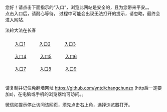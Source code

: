 您好！请点击下面指示的“入口”，浏览此网站是安全的，且为您带来平安。。 <br/>
点击入口后，请耐心等待， 过程中可能会出现无法打开的提示，请忽略，最终会进入网站. </br>

法轮大法在长春<br/>
<div style="padding:10px"><a style="margin:20px" target="_blank" href="https://d1srwc0tu1hxqb.cloudfront.net/2Qpsp?iutat" id="ccLink1" rel="nofollow">入口1</a> <a target="_blank" style="margin:20px" href="https://dw50hk31cyfed.cloudfront.net/2Qpsp?dltyxbp" id="ccLink2" rel="nofollow">入口2</a> <a style="margin:20px" target="_blank" href="https://d3gywrh1r3pz08.cloudfront.net/2Qpsp?jyxykvo" id="ccLink3" rel="nofollow">入口3</a></div>

<div style="padding:10px" ><a style="margin:20px" target="_blank" href="https://d1srwc0tu1hxqb.cloudfront.net/2Qpsp?iutat" id="ccLink4" rel="nofollow">入口4</a> <a style="margin:20px" href="https://dw50hk31cyfed.cloudfront.net/2Qpsp?dltyxbp" target="_blank" id="ccLink5" rel="nofollow">入口5</a> <a style="margin:20px" href="https://d3gywrh1r3pz08.cloudfront.net/2Qpsp?jyxykvo" target="_blank" id="ccLink6" rel="nofollow">入口6</a></div>

<div style="padding:10px"><a style="margin:20px" target="_blank" href="https://d1srwc0tu1hxqb.cloudfront.net/2Qpsp?iutat" id="ccLink7" rel="nofollow">入口7</a> <a style="margin:20px" href="https://dw50hk31cyfed.cloudfront.net/2Qpsp?dltyxbp" target="_blank" id="ccLink8" rel="nofollow">入口8</a> <a style="margin:20px" target="_blank" href="https://d3gywrh1r3pz08.cloudfront.net/2Qpsp?jyxykvo" id="ccLink9" rel="nofollow">入口9</a></div>

<br/>



请复制并记住免翻墙网址 https://github.com/yntd/changchunzx (http后一定要加s)，在电脑或手机的浏览器均可访问。。<br/>

微信如提示停止访问该网页，须先点击右上角，选择浏览器打开。
